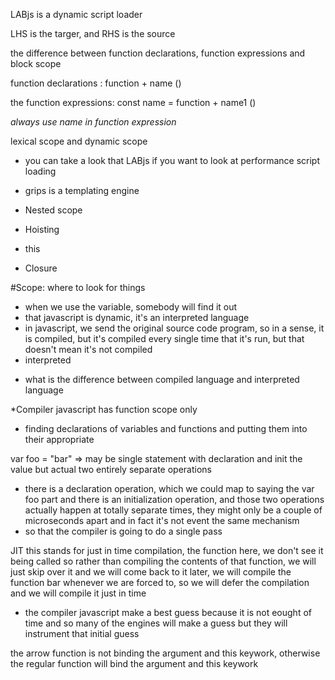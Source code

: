 LABjs is a dynamic script loader

LHS is the targer, and RHS is the source 

the difference between function declarations, function expressions and block scope

function declarations : function + name ()

the function expressions: const name = function + name1 ()

*always use name in function expression*

lexical scope and dynamic scope

- you can take a look that LABjs if you want to look at performance script loading

- grips is a templating engine

- Nested scope
- Hoisting
- this
- Closure

#Scope: where to look for things

- when we use the variable, somebody will find it out
- that javascript is dynamic, it's an interpreted language
- in javascript, we send the original source code program, so in a sense, it is compiled, but it's compiled every single time that it's run, but that doesn't mean it's not compiled
- interpreted

* what is the difference between compiled language and interpreted language

\*Compiler javascript has function scope only

- finding declarations of variables and functions and putting them into their appropriate

var foo = "bar" => may be single statement with declaration and init the value but actual two entirely separate operations

- there is a declaration operation, which we could map to saying the var foo part and there is an initialization operation, and those two operations actually happen at totally separate times, they might only be a couple of microseconds apart and in fact it's not event the same mechanism
- so that the compiler is going to do a single pass

JIT this stands for just in time compilation, the function here, we don't see it being called so rather than compiling the contents of that function, we will just skip over it and we will come back to it later, we will compile the function bar whenever we are forced to, so we will defer the compilation and we will compile it just in time

- the compiler javascript make a best guess because it is not eought of time and so many of the engines will make a guess but they will instrument that initial guess

the arrow function is not binding the argument and this keywork, otherwise the regular function will bind the argument and this keywork
